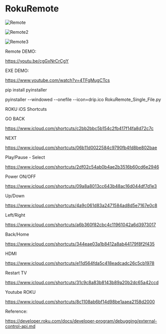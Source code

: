 # RokuRemote
![Remote](https://i.ibb.co/KNQLSBP/remote.png)

![Remote2](https://i.imgur.com/xKSYss3l.png)

![Remote3](https://i.ibb.co/wppdwsd/ssremote.png)

Remote DEMO:

https://youtu.be/cgGxNrCrCgY

EXE DEMO:

https://www.youtube.com/watch?v=4TFgMugCTcs

pip install pyinstaller

pyinstaller --windowed --onefile --icon=drip.ico RokuRemote_Single_File.py

ROKU iOS Shortcuts

GO BACK 

https://www.icloud.com/shortcuts/c2bb2bbc5b154c2fb417f14fa8d72c7c

NEXT 

https://www.icloud.com/shortcuts/06b11d0022584c9790fb4fd8be802bae

Play/Pause - Select 

https://www.icloud.com/shortcuts/2df02c54ab0b4ae2b3516b60cd6e2946

Power ON/OFF 

https://www.icloud.com/shortcuts/09a8a8013cc643b48ac16d044df7d1e3

Up/Down 

https://www.icloud.com/shortcuts/4a9c061d83a2471584ad8d5e7167e0c8

Left/Right 

https://www.icloud.com/shortcuts/a6b360f82cbc4c11961042a6d3973017

Back/Home 

https://www.icloud.com/shortcuts/344eae03a1b8412a8ab44179f8f2f435

HDMI 

https://www.icloud.com/shortcuts/e11d564fda5c418eadcadc26c5cb1978

Restart TV 

https://www.icloud.com/shortcuts/31c9c8a83b8143b89a20b2dc65a42ccd

Youtube ROKU 

https://www.icloud.com/shortcuts/8c1108ab6bf14d98be1aaea2158d2000


Reference:

https://developer.roku.com/docs/developer-program/debugging/external-control-api.md


